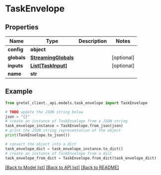 # TaskEnvelope


## Properties

Name | Type | Description | Notes
------------ | ------------- | ------------- | -------------
**config** | **object** |  | 
**globals** | [**StreamingGlobals**](StreamingGlobals.md) |  | [optional] 
**inputs** | [**List[TaskInput]**](TaskInput.md) |  | [optional] 
**name** | **str** |  | 

## Example

```python
from gretel_client._api.models.task_envelope import TaskEnvelope

# TODO update the JSON string below
json = "{}"
# create an instance of TaskEnvelope from a JSON string
task_envelope_instance = TaskEnvelope.from_json(json)
# print the JSON string representation of the object
print(TaskEnvelope.to_json())

# convert the object into a dict
task_envelope_dict = task_envelope_instance.to_dict()
# create an instance of TaskEnvelope from a dict
task_envelope_from_dict = TaskEnvelope.from_dict(task_envelope_dict)
```
[[Back to Model list]](../README.md#documentation-for-models) [[Back to API list]](../README.md#documentation-for-api-endpoints) [[Back to README]](../README.md)


